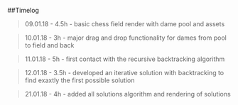 ##Timelog

>09.01.18 - 4.5h - basic chess field render with dame pool and assets

>10.01.18 - 3h - major drag and drop functionality for dames from pool to field and back

>11.01.18 - 5h - first contact with the recursive backtracking algorithm

>12.01.18 - 3.5h - developed an iterative solution with backtracking to find exaxtly the first possible solution

>21.01.18 - 4h - added all solutions algorithm and rendering of solutions
